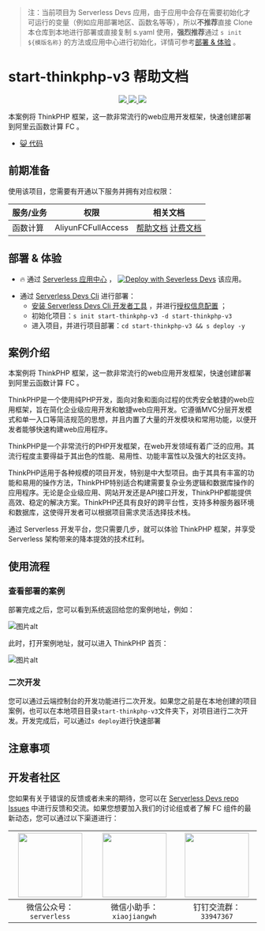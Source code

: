 
> 注：当前项目为 Serverless Devs 应用，由于应用中会存在需要初始化才可运行的变量（例如应用部署地区、函数名等等），所以**不推荐**直接 Clone 本仓库到本地进行部署或直接复制 s.yaml 使用，**强烈推荐**通过 `s init ${模版名称}` 的方法或应用中心进行初始化，详情可参考[部署 & 体验](#部署--体验) 。

# start-thinkphp-v3 帮助文档
<p align="center" class="flex justify-center">
    <a href="https://www.serverless-devs.com" class="ml-1">
    <img src="http://editor.devsapp.cn/icon?package=start-thinkphp-v3&type=packageType">
  </a>
  <a href="http://www.devsapp.cn/details.html?name=start-thinkphp-v3" class="ml-1">
    <img src="http://editor.devsapp.cn/icon?package=start-thinkphp-v3&type=packageVersion">
  </a>
  <a href="http://www.devsapp.cn/details.html?name=start-thinkphp-v3" class="ml-1">
    <img src="http://editor.devsapp.cn/icon?package=start-thinkphp-v3&type=packageDownload">
  </a>
</p>

<description>

本案例将 ThinkPHP 框架，这一款非常流行的web应用开发框架，快速创建部署到阿里云函数计算 FC 。

</description>

<codeUrl>

- [:smiley_cat: 代码](https://github.com/devsapp/start-web-framework/blob/V3/web-framework/php/thinkphp/src)

</codeUrl>
<preview>



</preview>


## 前期准备

使用该项目，您需要有开通以下服务并拥有对应权限：

<service>



| 服务/业务 |  权限  | 相关文档 |
| --- |  --- | --- |
| 函数计算 |  AliyunFCFullAccess | [帮助文档](https://help.aliyun.com/product/2508973.html) [计费文档](https://help.aliyun.com/document_detail/2512928.html) |

</service>

<remark>



</remark>

<disclaimers>



</disclaimers>

## 部署 & 体验

<appcenter>
   
- :fire: 通过 [Serverless 应用中心](https://fcnext.console.aliyun.com/applications/create?template=start-thinkphp-v3) ，
  [![Deploy with Severless Devs](https://img.alicdn.com/imgextra/i1/O1CN01w5RFbX1v45s8TIXPz_!!6000000006118-55-tps-95-28.svg)](https://fcnext.console.aliyun.com/applications/create?template=start-thinkphp-v3) 该应用。
   
</appcenter>
<deploy>
    
- 通过 [Serverless Devs Cli](https://www.serverless-devs.com/serverless-devs/install) 进行部署：
  - [安装 Serverless Devs Cli 开发者工具](https://www.serverless-devs.com/serverless-devs/install) ，并进行[授权信息配置](https://docs.serverless-devs.com/fc/config) ；
  - 初始化项目：`s init start-thinkphp-v3 -d start-thinkphp-v3`
  - 进入项目，并进行项目部署：`cd start-thinkphp-v3 && s deploy -y`
   
</deploy>

## 案例介绍

<appdetail id="flushContent">

本案例将 ThinkPHP 框架，这一款非常流行的web应用开发框架，快速创建部署到阿里云函数计算 FC 。

ThinkPHP是一个使用纯PHP开发，面向对象和面向过程的优秀安全敏捷的web应用框架，旨在简化企业级应用开发和敏捷web应用开发。它遵循MVC分层开发模式和单一入口等简洁规范的思想，并且内置了大量的开发模块和常用功能，以便开发者能够快速构建web应用程序。

ThinkPHP是一个非常流行的PHP开发框架，在web开发领域有着广泛的应用。其流行程度主要得益于其出色的性能、易用性、功能丰富性以及强大的社区支持。

ThinkPHP适用于各种规模的项目开发，特别是中大型项目。由于其具有丰富的功能和易用的操作方法，ThinkPHP特别适合构建需要复杂业务逻辑和数据库操作的应用程序。无论是企业级应用、网站开发还是API接口开发，ThinkPHP都能提供高效、稳定的解决方案。ThinkPHP还具有良好的跨平台性，支持多种服务器环境和数据库，这使得开发者可以根据项目需求灵活选择技术栈。

通过 Serverless 开发平台，您只需要几步，就可以体验 ThinkPHP 框架，并享受 Serverless 架构带来的降本提效的技术红利。

</appdetail>

## 使用流程

<usedetail id="flushContent">

### 查看部署的案例

部署完成之后，您可以看到系统返回给您的案例地址，例如：

![图片alt](https://img.alicdn.com/imgextra/i2/O1CN01VThkci1PfakWJv1X8_!!6000000001868-0-tps-1110-320.jpg)

此时，打开案例地址，就可以进入 ThinkPHP 首页：

![图片alt](https://img.alicdn.com/imgextra/i4/O1CN01sJoYbl1gMDSbmIVzC_!!6000000004127-0-tps-1548-934.jpg)

### 二次开发

您可以通过云端控制台的开发功能进行二次开发。如果您之前是在本地创建的项目案例，也可以在本地项目目录`start-thinkphp-v3`文件夹下，对项目进行二次开发。开发完成后，可以通过`s deploy`进行快速部署

</usedetail>

## 注意事项

<matters id="flushContent">
</matters>


<devgroup>


## 开发者社区

您如果有关于错误的反馈或者未来的期待，您可以在 [Serverless Devs repo Issues](https://github.com/serverless-devs/serverless-devs/issues) 中进行反馈和交流。如果您想要加入我们的讨论组或者了解 FC 组件的最新动态，您可以通过以下渠道进行：

<p align="center">  

| <img src="https://serverless-article-picture.oss-cn-hangzhou.aliyuncs.com/1635407298906_20211028074819117230.png" width="130px" > | <img src="https://serverless-article-picture.oss-cn-hangzhou.aliyuncs.com/1635407044136_20211028074404326599.png" width="130px" > | <img src="https://serverless-article-picture.oss-cn-hangzhou.aliyuncs.com/1635407252200_20211028074732517533.png" width="130px" > |
| --------------------------------------------------------------------------------------------------------------------------------- | --------------------------------------------------------------------------------------------------------------------------------- | --------------------------------------------------------------------------------------------------------------------------------- |
| <center>微信公众号：`serverless`</center>                                                                                         | <center>微信小助手：`xiaojiangwh`</center>                                                                                        | <center>钉钉交流群：`33947367`</center>                                                                                           |
</p>
</devgroup>
